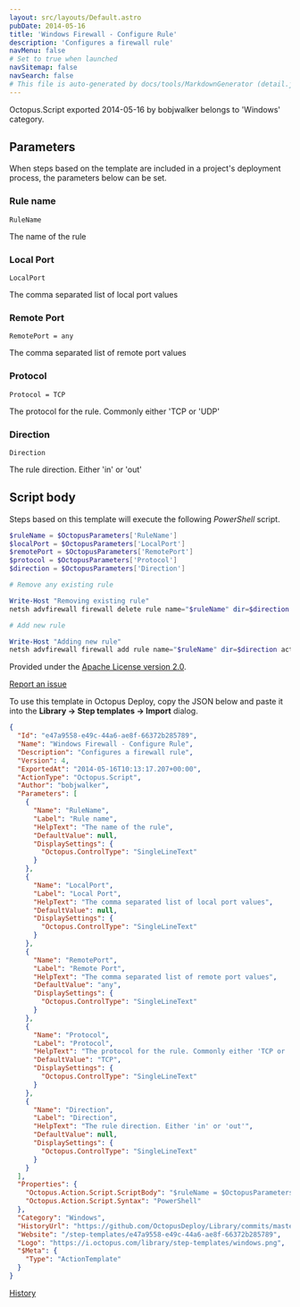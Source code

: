 ```yaml
---
layout: src/layouts/Default.astro
pubDate: 2014-05-16
title: 'Windows Firewall - Configure Rule'
description: 'Configures a firewall rule'
navMenu: false
# Set to true when launched
navSitemap: false
navSearch: false
# This file is auto-generated by docs/tools/MarkdownGenerator (detail.js)
---
```


Octopus.Script exported 2014-05-16 by bobjwalker belongs to 'Windows' category.

## Parameters

When steps based on the template are included in a project's deployment process, the parameters below can be set.


<div class="param">

### Rule name

`RuleName`

The name of the rule

</div>
        
<div class="param">

### Local Port

`LocalPort`

The comma separated list of local port values

</div>
        
<div class="param">

### Remote Port

`RemotePort = any`

The comma separated list of remote port values

</div>
        
<div class="param">

### Protocol

`Protocol = TCP`

The protocol for the rule. Commonly either 'TCP or 'UDP'

</div>
        
<div class="param">

### Direction

`Direction`

The rule direction. Either 'in' or 'out'

</div>
        

## Script body

Steps based on this template will execute the following *PowerShell* script.

```powershell
$ruleName = $OctopusParameters['RuleName']
$localPort = $OctopusParameters['LocalPort']
$remotePort = $OctopusParameters['RemotePort']
$protocol = $OctopusParameters['Protocol']
$direction = $OctopusParameters['Direction']

# Remove any existing rule

Write-Host "Removing existing rule"
netsh advfirewall firewall delete rule name="$ruleName" dir=$direction

# Add new rule

Write-Host "Adding new rule"
netsh advfirewall firewall add rule name="$ruleName" dir=$direction action=allow protocol=$protocol localport=$localPort remoteport=$remotePort
```

Provided under the [Apache License version 2.0](https://github.com/OctopusDeploy/Library/blob/master/LICENSE.txt).

[Report an issue](https://github.com/OctopusDeploy/Library/issues/new?assignees=&labels=&projects=&template=bug-report.yml&title=Issue%20with%20Windows%20Firewall%20-%20Configure%20Rule&step-template=Windows%20Firewall%20-%20Configure%20Rule)

<div class="get-json">

To use this template in Octopus Deploy, copy the JSON below and paste it into the **Library → Step templates → Import** dialog.

```json
{
  "Id": "e47a9558-e49c-44a6-ae8f-66372b285789",
  "Name": "Windows Firewall - Configure Rule",
  "Description": "Configures a firewall rule",
  "Version": 4,
  "ExportedAt": "2014-05-16T10:13:17.207+00:00",
  "ActionType": "Octopus.Script",
  "Author": "bobjwalker",
  "Parameters": [
    {
      "Name": "RuleName",
      "Label": "Rule name",
      "HelpText": "The name of the rule",
      "DefaultValue": null,
      "DisplaySettings": {
        "Octopus.ControlType": "SingleLineText"
      }
    },
    {
      "Name": "LocalPort",
      "Label": "Local Port",
      "HelpText": "The comma separated list of local port values",
      "DefaultValue": null,
      "DisplaySettings": {
        "Octopus.ControlType": "SingleLineText"
      }
    },
    {
      "Name": "RemotePort",
      "Label": "Remote Port",
      "HelpText": "The comma separated list of remote port values",
      "DefaultValue": "any",
      "DisplaySettings": {
        "Octopus.ControlType": "SingleLineText"
      }
    },
    {
      "Name": "Protocol",
      "Label": "Protocol",
      "HelpText": "The protocol for the rule. Commonly either 'TCP or 'UDP'",
      "DefaultValue": "TCP",
      "DisplaySettings": {
        "Octopus.ControlType": "SingleLineText"
      }
    },
    {
      "Name": "Direction",
      "Label": "Direction",
      "HelpText": "The rule direction. Either 'in' or 'out'",
      "DefaultValue": null,
      "DisplaySettings": {
        "Octopus.ControlType": "SingleLineText"
      }
    }
  ],
  "Properties": {
    "Octopus.Action.Script.ScriptBody": "$ruleName = $OctopusParameters['RuleName']\n$localPort = $OctopusParameters['LocalPort']\n$remotePort = $OctopusParameters['RemotePort']\n$protocol = $OctopusParameters['Protocol']\n$direction = $OctopusParameters['Direction']\n\n# Remove any existing rule\n\nWrite-Host \"Removing existing rule\"\nnetsh advfirewall firewall delete rule name=\"$ruleName\" dir=$direction\n\n# Add new rule\n\nWrite-Host \"Adding new rule\"\nnetsh advfirewall firewall add rule name=\"$ruleName\" dir=$direction action=allow protocol=$protocol localport=$localPort remoteport=$remotePort",
    "Octopus.Action.Script.Syntax": "PowerShell"
  },
  "Category": "Windows",
  "HistoryUrl": "https://github.com/OctopusDeploy/Library/commits/master/step-templates//opt/buildagent/work/75443764cd38076d/step-templates/windows-firewall-configure-rule.json",
  "Website": "/step-templates/e47a9558-e49c-44a6-ae8f-66372b285789",
  "Logo": "https://i.octopus.com/library/step-templates/windows.png",
  "$Meta": {
    "Type": "ActionTemplate"
  }
}
```

[History](https://github.com/OctopusDeploy/Library/commits/master/step-templates/https://github.com/OctopusDeploy/Library/commits/master/step-templates//opt/buildagent/work/75443764cd38076d/step-templates/windows-firewall-configure-rule.json)

</div>
